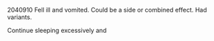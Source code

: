 2040910
Fell ill and vomited. Could be a side or combined effect. Had variants.

Continue sleeping excessively and
